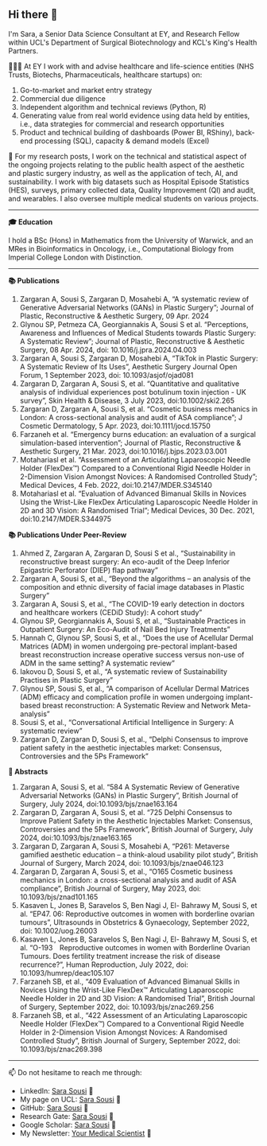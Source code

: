 ## Hi there 👋

I'm Sara, a Senior Data Science Consultant at EY, and Research Fellow within UCL's Department of Surgical Biotechnology and KCL's King's Health Partners. 

👩🏻‍💻 At EY I work with and advise healthcare and life-science entities (NHS Trusts, Biotechs, Pharmaceuticals, healthcare startups) on:

1. Go-to-market and market entry strategy
2. Commercial due diligence
3. Independent algorithm and technical reviews (Python, R)
4. Generating value from real world evidence using data held by entities, i.e., data strategies for commercial and research opportunities
5. Product and technical building of dashboards (Power BI, RShiny), back-end processing (SQL), capacity & demand models (Excel)

🔬 For my research posts, I work on the technical and statistical aspect of the ongoing projects relating to the public health aspect of the aesthetic and plastic surgery industry, as well as the application of tech, AI, and sustainability. I work with big datasets such as Hospital Episode Statistics (HES), surveys, primary collected data, Quality Improvement (QI) and audit, and wearables. I also oversee multiple medical students on various projects. 

----

**🎓 Education**

I hold a BSc (Hons) in Mathematics from the University of Warwick, and an MRes in Bioinformatics in Oncology, i.e., Computational Biology from Imperial College London with Distinction.

----

**📚 Publications**

1.	Zargaran A, Sousi S, Zargaran D, Mosahebi A, “A systematic review of Generative Adversarial Networks (GANs) in Plastic Surgery”; Journal of Plastic, Reconstructive & Aesthetic Surgery, 09 Apr. 2024
2.	Glynou SP, Petmeza CA, Georgiannakis A, Sousi S et al. “Perceptions, Awareness and Influences of Medical Students towards Plastic Surgery: A Systematic Review”; Journal of Plastic, Reconstructive & Aesthetic Surgery, 08 Apr. 2024, doi: 10.1016/j.jpra.2024.04.003
3.	Zargaran A, Sousi S, Zargaran D, Mosahebi A, “TikTok in Plastic Surgery: A Systematic Review of Its Uses”, Aesthetic Surgery Journal Open Forum, 1 September 2023, doi: 10.1093/asjof/ojad081
4.	Zargaran D, Zargaran A, Sousi S, et al. “Quantitative and qualitative analysis of individual experiences post botulinum toxin injection - UK survey”, Skin Health & Disease, 3 July 2023, doi:10.1002/ski2.265
5.	Zargaran D, Zargaran A, Sousi S, et al. “Cosmetic business mechanics in London: A cross-sectional analysis and audit of ASA compliance”; J Cosmetic Dermatology, 5 Apr. 2023, doi:10.1111/jocd.15750
6.	Farzaneh et al. “Emergency burns education: an evaluation of a surgical simulation-based intervention”; Journal of Plastic, Reconstructive & Aesthetic Surgery, 21 Mar. 2023, doi:10.1016/j.bjps.2023.03.001
7.	Motahariasl et al. “Assessment of an Articulating Laparoscopic Needle Holder (FlexDex™) Compared to a Conventional Rigid Needle Holder in 2-Dimension Vision Amongst Novices: A Randomised Controlled Study”; Medical Devices, 4 Feb. 2022, doi:10.2147/MDER.S345140
8.	Motahariasl et al. “Evaluation of Advanced Bimanual Skills in Novices Using the Wrist-Like FlexDex Articulating Laparoscopic Needle Holder in 2D and 3D Vision: A Randomised Trial”; Medical Devices, 30 Dec. 2021, doi:10.2147/MDER.S344975

**📚 Publications Under Peer-Review** 

1.	Ahmed Z, Zargaran A, Zargaran D, Sousi S et al., “Sustainability in reconstructive breast surgery: An eco-audit of the Deep Inferior Epigastric Perforator (DIEP) flap pathway”
2.	Zargaran A, Sousi S, et al., “Beyond the algorithms – an analysis of the composition and ethnic diversity of facial image databases in Plastic Surgery”
3.	Zargaran A, Sousi S, et al., “The COVID-19 early detection in doctors and healthcare workers (CEDiD Study): A cohort study”
4.	Glynou SP, Georgiannakis A, Sousi S, et al., “Sustainable Practices in Outpatient Surgery: An Eco-Audit of Nail Bed Injury Treatments”
5.	Hannah C, Glynou SP, Sousi S, et al., “Does the use of Acellular Dermal Matrices (ADM) in women undergoing pre-pectoral implant-based breast reconstruction increase operative success versus non-use of ADM in the same setting? A systematic review” 
6.	Iakovou D, Sousi S, et al., “A systematic review of Sustainability Practises in Plastic Surgery” 
7.	Glynou SP, Sousi S, et al., “A comparison of Acellular Dermal Matrices (ADM) efficacy and complication profile in women undergoing implant-based breast reconstruction: A Systematic Review and Network Meta-analysis”
8.	Sousi S, et al., “Conversational Artificial Intelligence in Surgery: A systematic review” 
9.	Zargaran D, Zargaran D, Sousi S, et al., “Delphi Consensus to improve patient safety in the aesthetic injectables market: Consensus, Controversies and the 5Ps Framework” 

**📄 Abstracts** 

1.	Zargaran A, Sousi S, et al. “584 A Systematic Review of Generative Adversarial Networks (GANs) in Plastic Surgery”, British Journal of Surgery, July 2024, doi:10.1093/bjs/znae163.164
2.	Zargaran D, Zargaran A, Sousi S, et al. “725 Delphi Consensus to Improve Patient Safety in the Aesthetic Injectables Market: Consensus, Controversies and the 5Ps Framework”, British Journal of Surgery, July 2024, doi:10.1093/bjs/znae163.165
3.	Zargaran D, Zargaran A, Sousi S, Mosahebi A, “P261: Metaverse gamified aesthetic education – a think-aloud usability pilot study”, British Journal of Surgery, March 2024, doi: 10.1093/bjs/znae046.123
4.	Zargaran D, Zargaran A, Sousi S, et al., “O165 Cosmetic business mechanics in London: a cross-sectional analysis and audit of ASA compliance”, British Journal of Surgery, May 2023, doi: 10.1093/bjs/znad101.165
5.	Kasaven L, Jones B, Saravelos S, Ben Nagi J, El- Bahrawy M, Sousi S, et al. “EP47. 06: Reproductive outcomes in women with borderline ovarian tumours”, Ultrasounds in Obstetrics & Gynaecology, September 2022, doi: 10.1002/uog.26003
6.	Kasaven L, Jones B, Saravelos S, Ben Nagi J, El- Bahrawy M, Sousi S, et al. “O-193 Reproductive outcomes in women with Borderline Ovarian Tumours. Does fertility treatment increase the risk of disease recurrence?”, Human Reproduction, July 2022, doi: 10.1093/humrep/deac105.107
7.	Farzaneh SB, et al., “409 Evaluation of Advanced Bimanual Skills in Novices Using the Wrist-Like FlexDex™ Articulating Laparoscopic Needle Holder in 2D and 3D Vision: A Randomised Trial”, British Journal of Surgery, September 2022, doi: 10.1093/bjs/znac269.256
8.	Farzaneh SB, et al., “422 Assessment of an Articulating Laparoscopic Needle Holder (FlexDex™) Compared to a Conventional Rigid Needle Holder in 2-Dimension Vision Amongst Novices: A Randomised Controlled Study”, British Journal of Surgery, September 2022, doi: 10.1093/bjs/znac269.398

----

📫 Do not hesitame to reach me through:
- LinkedIn: [Sara Sousi](https://www.linkedin.com/in/sara-sousi/) 🔗
- My page on UCL: [Sara Sousi](https://profiles.ucl.ac.uk/93990-sara-sousi) 🔗
- GitHub: [Sara Sousi](https://github.com/SaraSousi) 🔗
- Research Gate: [Sara Sousi](https://www.researchgate.net/profile/Sara_Sousi) 🔗
- Google Scholar: [Sara Sousi]([https://www.researchgate.net/profile/Sara_Sousi](https://scholar.google.com/citations?user=P64jnJ8AAAAJ&hl=en&inst=4887157489608331491)) 🔗
- My Newsletter: [Your Medical Scientist](https://sarasousi.substack.com/) 🔗

<!--
👩🏻‍💻🔬🧬🧬📊📊💻💻

**SaraSousi/SaraSousi** is a ✨ _special_ ✨ repository because its `README.md` (this file) appears on your GitHub profile.

Here are some ideas to get you started:

- 🔭 I’m currently working on ...
- 🌱 I’m currently learning ...
- 👯 I’m looking to collaborate on ...
- 🤔 I’m looking for help with ...
- 💬 Ask me about ...
- 📫 How to reach me: ...
- 😄 Pronouns: ...
- ⚡ Fun fact: ...
-->
